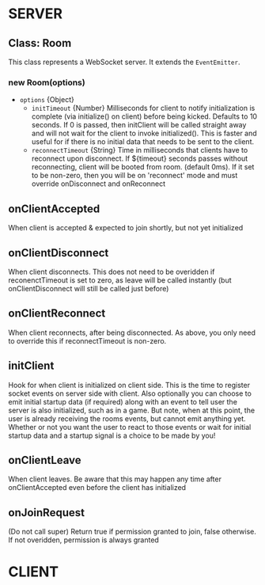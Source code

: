 # SERVER
## Class: Room

This class represents a WebSocket server. It extends the `EventEmitter`.

### new Room(options)
- `options` {Object}
  - `initTimeout` {Number} Milliseconds for client to notify initialization is complete (via initialize() on client) before being kicked. Defaults to 10 seconds. If 0 is passed, then initClient will be called straight away and will not wait for the client to invoke initialized(). This is faster and useful for if there is no initial data that needs to be sent to the client.
  - `reconnectTimeout` {String} Time in milliseconds that clients have to reconnect upon disconnect. If ${timeout} seconds passes without reconnecting, client will be booted from room. (default 0ms). If it set to be non-zero, then you will be on 'reconnect' mode and must override onDisconnect and onReconnect
  
## onClientAccepted
When client is accepted & expected to join shortly, but not yet initialized

## onClientDisconnect
When client disconnects. This does not need to be overidden if reconenctTimeout is set to zero, as leave will be called instantly (but onClientDisconnect will still be called just before)

## onClientReconnect
When client reconnects, after being disconnected. As above, you only need to override this if reconnectTimeout is non-zero.

## initClient
Hook for when client is initialized on client side. This is the time to register socket events on server side with client. Also optionally you can choose to emit initial startup data (if required) along with an event to tell user the server is also initialized, such as in a game. But note, when at this point, the user is already receiving the rooms events, but cannot emit anything yet. Whether or not you want the user to react to those events or wait for initial startup data and a startup signal is a choice to be made by you!

## onClientLeave
When client leaves. Be aware that this may happen any time after onClientAccepted even before the client has initialized

## onJoinRequest
(Do not call super) Return true if permission granted to join, false otherwise. If not overidden, permission is always granted


# CLIENT
